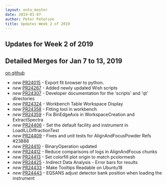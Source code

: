 ```yaml
---
layout: onto_master
date: 2019-01-07
author: Peter Peterson
title: Updates Week 2 of 2019
---
```

Updates for Week 2 of 2019
--------------------------

Detailed Merges for Jan 7 to 13, 2019
-------------------------------------
[on github](https://github.com/mantidproject/mantid/pulls?q=is%3Apr+merged%3A2019-01-08..2019-01-13)

* *new* [PR24015](https://github.com/mantidproject/mantid/pull/24015) - Export fit browser to python.
* *new* [PR24267](https://github.com/mantidproject/mantid/pull/24267) - Added newly updated Wish scripts
* *new* [PR24307](https://github.com/mantidproject/mantid/pull/24307) - Developer documentation for the 'scripts' and 'qt' directories
* *new* [PR24324](https://github.com/mantidproject/mantid/pull/24324) - Workbench Table Workspace Display
* *new* [PR24358](https://github.com/mantidproject/mantid/pull/24358) - Fitting tool in workbench
* *new* [PR24359](https://github.com/mantidproject/mantid/pull/24359) - Fix BinEdgeAxis in WorkspaceCreation and ExtractSpectra
* *new* [PR24406](https://github.com/mantidproject/mantid/pull/24406) - Set the default facility and instrument in LoadILLDiffractionTest
* *new* [PR24409](https://github.com/mantidproject/mantid/pull/24409) - Fixes and unit tests for AlignAndFocusPowder Refs #23888
* *new* [PR24410](https://github.com/mantidproject/mantid/pull/24410) - BinaryOperation updated
* *new* [PR24412](https://github.com/mantidproject/mantid/pull/24412) - Reduce comparisons of logs in AlignAndFocus chunks
* *new* [PR24413](https://github.com/mantidproject/mantid/pull/24413) - Set colorfill plot origin to match pcolormesh
* *new* [PR24425](https://github.com/mantidproject/mantid/pull/24425) - Indirect Data Analysis - Error bars for results
* *new* [PR24433](https://github.com/mantidproject/mantid/pull/24433) - Make Tooltips Readable on Ubuntu18
* *new* [PR24443](https://github.com/mantidproject/mantid/pull/24443) - EQSANS adjust detector bank position when loading the instrument
